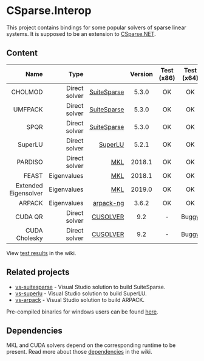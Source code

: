 # CSparse.Interop

This project contains bindings for some popular solvers of sparse linear systems. It is supposed to be an extension to [CSparse.NET](https://github.com/wo80/CSparse.NET).

## Content

| Name      | Type |          | Version | Test (x86)  | Test (x64) |
|----------:|-----:|---------:|:-------:|:-----------:|:----------:|
| CHOLMOD | Direct solver | [SuiteSparse](http://faculty.cse.tamu.edu/davis/suitesparse.html) | 5.3.0 | OK | OK |
| UMFPACK | Direct solver | [SuiteSparse](http://faculty.cse.tamu.edu/davis/suitesparse.html) | 5.3.0 | OK | OK |
| SPQR    | Direct solver | [SuiteSparse](http://faculty.cse.tamu.edu/davis/suitesparse.html) | 5.3.0 | OK | OK |
| SuperLU | Direct solver | [SuperLU](http://crd-legacy.lbl.gov/~xiaoye/SuperLU/) | 5.2.1 | OK | OK |
| PARDISO | Direct solver | [MKL](https://software.intel.com/en-us/mkl-developer-reference-c-intel-mkl-pardiso-parallel-direct-sparse-solver-interface) | 2018.1 | OK | OK |
| FEAST   | Eigenvalues   | [MKL](https://software.intel.com/en-us/mkl-developer-reference-c-the-feast-algorithm) | 2018.1 | OK | OK |
| Extended Eigensolver | Eigenvalues   | [MKL](https://software.intel.com/en-us/mkl-developer-reference-c-extended-eigensolver-interfaces-for-extremal-eigenvalues/singular-values) | 2019.0 | OK | OK |
| ARPACK  | Eigenvalues   | [arpack-ng](https://github.com/opencollab/arpack-ng) | 3.6.2 | OK | OK |
| CUDA QR       | Direct solver | [CUSOLVER](https://developer.nvidia.com/cusolver) | 9.2 | - | Buggy |
| CUDA Cholesky | Direct solver | [CUSOLVER](https://developer.nvidia.com/cusolver) | 9.2 | - | Buggy |

View [test results](https://github.com/wo80/csparse-interop/wiki/Test-Results) in the wiki.

## Related projects

* [vs-suitesparse](https://github.com/wo80/vs-suitesparse/) - Visual Studio solution to build SuiteSparse.
* [vs-superlu](https://github.com/wo80/vs-superlu/) - Visual Studio solution to build SuperLU.
* [vs-arpack](https://github.com/wo80/vs-arpack/) - Visual Studio solution to build ARPACK.

Pre-compiled binaries for windows users can be found [here](http://wo80.bplaced.net/math/packages.html).

## Dependencies

MKL and CUDA solvers depend on the corresponding runtime to be present. Read more about those [dependencies](https://github.com/wo80/csparse-interop/wiki/Dependencies) in the wiki.
